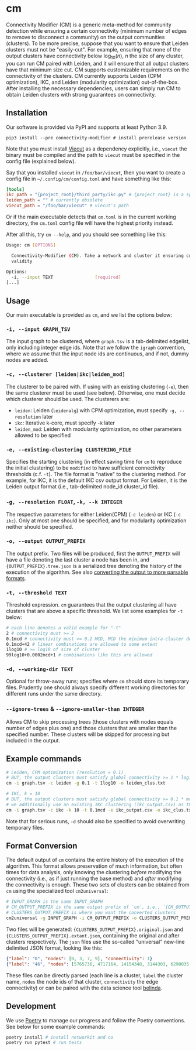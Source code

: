 # cm

Connectivity Modifier (CM) is a generic meta-method for community detection while ensuring a certain connectivity
(minimum number of edges to remove to disconnect a community) on the output communities (clusters). To be more precise, suppose that you want to ensure that Leiden clusters must not be "easily-cut". For example, ensuring that none of the output clusters have connectivity below
$\log_{10}(n)$, $n$ the size of any cluster, you can run CM paired with Leiden, and it will ensure that all output clusters have that minimum size cut. CM supports customizable requirements on the connectivity of the clusters. CM currently supports Leiden (CPM optimization), IKC, and Leiden (modularity optimization) out-of-the-box. After installing the necessary dependencies, users can simply run CM to obtain Leiden clusters with strong guarantees on connectivity.

## Installation

Our software is provided via PyPI and supports at least Python 3.9.

```
pip3 install --pre connectivity-modifier # install prerelease version
```

Note that you must install [Viecut](https://github.com/VieCut/VieCut) as a dependency explicitly, i.e., `viecut` the binary must be compiled and the path to `viecut` must be specified in the config file (explained below).

Say that you installed `viecut` in `/foo/bar/viecut`, then you want to create a config file in `~/.config/cm/config.toml` and have something like this:

```toml
[tools]
ikc_path = "{project_root}/third_party/ikc.py" # {project_root} is a specific path resolving to the source code root
leiden_path = "" # currently obsolete
viecut_path = "/foo/bar/viecut" # viecut's path
```

Or if the main executable detects that `cm.toml` is in the current working directory, the `cm.toml` config file will have the highest priority instead.

After all this, try `cm --help`, and you should see something like this:

```bash
Usage: cm [OPTIONS]

  Connectivity-Modifier (CM). Take a network and cluster it ensuring cut
  validity

Options:
  -i, --input TEXT                [required]
[...]
```

## Usage

Our main executable is provided as `cm`, and we list the options below:

### `-i, --input GRAPH_TSV`

The input graph to be clustered, where `graph.tsv` is a tab-delimited edgelist, only including integer edge ids. Note that we follow the `igraph` convention, where we assume that the input node ids are continuous, and if not, dummy nodes are added.

### `-c, --clusterer [leiden|ikc|leiden_mod]`

The clusterer to be paired with. If using with an existing clustering (`-e`), then the same clusterer must be used (see below). Otherwise, one must decide which clusterer should be used. The clusterers are:

 - `leiden`: Leiden (`leidenalg`) with CPM optimization, must specify `-g, --resolution` later
 - `ikc`: Iterative k-core, must specify `-k` later
 - `leiden_mod`: Leiden with modularity optimization, no other parameters allowed to be specified

### `-e, --existing-clustering CLUSTERING_FILE`

Specifies the starting clustering (in effect saving time for `cm` to reproduce the initial clustering) to be `modified` to have sufficient connectivity thresholds (c.f. `-t`). The file format is "native" to the clustering method. For example, for IKC, it is the default IKC csv output format. For Leiden, it is the Leiden output format (i.e., tab-delimited node_id cluster_id file).

### `-g, --resolution FLOAT`, `-k, --k INTEGER`

The respective parameters for either Leiden(CPM) (`-c leiden`) or IKC (`-c ikc`). Only at most one should be specified, and for modularity optimization neither should be specified.

### `-o, --output OUTPUT_PREFIX`

The output prefix. Two files will be produced, first the `OUTPUT_PREFIX` will have a file denoting the last cluster a node has been in, and `{OUTPUT_PREFIX}.tree.json` is a serialized tree denoting the history of the execution of the algorithm. See also [converting the output to more parsable formats](#format-conversion).

### `-t, --threshold TEXT`

Threshold expression. `cm` guarantees that the output clustering all have clusters that are above a specific threshold. We list some examples for `-t` below:

```bash
# each line denotes a valid example for "-t"
2 # connectivity must >= 2
0.1mcd # connectivity must >= 0.1 MCD, MCD the minimum intra-cluster degree
0.1mcd+42 # linear combinations are allowed to some extent
1log10 # >= log10 of size of cluster
99log10+0.0002mcd+1 # combinations like this are allowed
```

### `-d, --working-dir TEXT`

Optional for throw-away runs; specifies where `cm` should store its temporary files. Prudently one
should always specify different working directories for different runs under the same directory.

### `--ignore-trees` & `--ignore-smaller-than INTEGER`

Allows CM to skip processing trees (those clusters with nodes equals number of edges plus one) and
those clusters that are smaller than the specified number. These clusters will be skipped for processing
but included in the output.

## Example commands

```bash
# Leiden, CPM optimization (resolution = 0.1)
# BUT, the output clusters must satisfy global connectivity >= 1 * log10(n), n the size of cluster
cm -i graph.tsv -c leiden -g 0.1 -t 1log10 -o leiden_clus.txt
```

```bash
# IKC, k = 10
# BUT, the output clusters must satisfy global connectivity >= 0.1 * mcd, MCD the minimum intra-cluster degree among all nodes
# we additionally use an existing IKC clustering (ikc_output.csv) as the starting point to be modified
cm -i graph.tsv -c ikc -k 10 -t 0.1mcd -e ikc_output.csv -o ikc_clus.txt
```

Note that for serious runs, `-d` should also be specified to avoid overwriting temporary files.

<!-- ```shell
# clone the repo, and cd into the repo
poetry install # install the hm01 script in PATH
hm01 -i /srv/local/shared/external/dbid/george/exosome_dimensions_wedell_retraction-depleted_jc250-corrected_no_header.tsv -c ikc -k 10 -t 0.1mcd -d working_dir -o clusters.txt
``` -->

## Format Conversion

The default output of `cm` contains the entire history of the execution of the algorithm. This format allows preservation of much information, but often times for data analysis, only knowing the clustering *before* modifying the connectivity (i.e., as if just running the base method) and *after* modifying the connectivity is enough. These two sets of clusters can be obtained from `cm` using the specialized tool `cm2universal`:

```bash
# INPUT_GRAPH is the same INPUT_GRAPH
# CM_OUTPUT_PREFIX is the same output prefix of `cm`, i.e., `{CM_OUTPUT_PREFIX}.tree.json` and `CM_OUTPUT_PREFIX` are existing files
# CLUSTERS_OUTPUT_PREFIX is where you want the converted clusters
cm2universal -g INPUT_GRAPH -i CM_OUTPUT_PREFIX -o CLUSTERS_OUTPUT_PREFIX
```

Two files will be generated: `{CLUSTERS_OUTPUT_PREFIX}.original.json` and `{CLUSTERS_OUTPUT_PREFIX}.extant.json`, containing the original and after clusters respectively. The `json` files use the so-called "universal" new-line delimited JSON format, looking like this:

```json
{"label": "0", "nodes": [0, 3, 7, 9], "connectivity": 1}
{"label": "46", "nodes": [5765736, 4717164, 14154348, 3144303, 6290035, 3668596, 1571445, 2620022, 4717176], "connectivity": 2}
```

These files can be directly parsed (each line is a cluster, `label` the cluster name, `nodes` the node ids of that cluster, `connectivity` the edge connectivity) or can be paired with the data science tool [belinda](https://github.com/illinois-or-research-analytics/belinda).

## Development

We use [Poetry](https://python-poetry.org/) to manage our progress and follow the Poetry conventions. See below for some example commands:

```bash
poetry install # install networkit and co
poetry run pytest # run tests
```


<!-- ## Algorithm
```
f : Graph -> List[Cluster]
# f : Graph -> List[Graph (labeled)]
```

```python

s - a - rest_of_community
s, a - rest_of_community

g : Graph -> List[Cluster]
def g(graph):
    ans = []
    clusters = f(graph)
    for c in clusters:
        subgraph = graph.subgraph(c)
        cut_info = subgraph.cut() # VieCut
        if cut_info.is_bad(): # connectivity <= parameter
            subgraph1, subgraph2 = cut_info.cut_graph(subgraph)
            ans.extend(g(subgraph1))
            ans.extend(g(subgraph2))
        else:
            ans.append(c)
    return ans
```

## Id scheme for each cluster

0 .. n clusters
1a 1b
1a0 1a1 1a2

5a6b2

## The formats we need for third-party software
Input formats
- edgelist (with continuous ids) # Leiden and IKC
- metis (with continuous ids) # Viecut

Output formats
 - CSV from IKC
 - Leiden output (node_id cluster_id)
 - Viecut (standard output, and also the binary labels list)

```
1a3b6.metis
```

## Our output format

node_id cluster_id (the most specific cluster a node belongs to)

```
1 2
``` -->